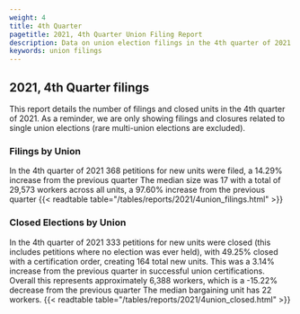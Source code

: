 ```yaml
---
weight: 4
title: 4th Quarter
pagetitle: 2021, 4th Quarter Union Filing Report
description: Data on union election filings in the 4th quarter of 2021
keywords: union filings
---
```


## 2021, 4th Quarter filings

This report details the number of filings and closed units in the 4th quarter of 2021. As a reminder, we are only showing filings and closures related to single union elections (rare multi-union elections are excluded).

### Filings by Union
In the 4th quarter of 2021 368 petitions for new units were filed, a 14.29% increase from the previous quarter The median size was 17 with a total of 29,573 workers across all units, a 97.60% increase from the previous quarter
{{< readtable table="/tables/reports/2021/4union_filings.html" >}}

### Closed Elections by Union
In the 4th quarter of 2021 333 petitions for new units were closed (this includes petitions where no election was ever held), with 49.25% closed with a certification order, creating 164 total new units. This was a 3.14% increase from the previous quarter in successful union certifications. Overall this represents approximately 6,388 workers, which is a -15.22% decrease from the previous quarter The median bargaining unit has 22 workers.
{{< readtable table="/tables/reports/2021/4union_closed.html" >}}
